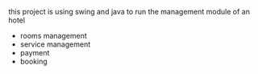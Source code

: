 this project is using swing and java to run the management module of an hotel
- rooms management
- service management
- payment
- booking